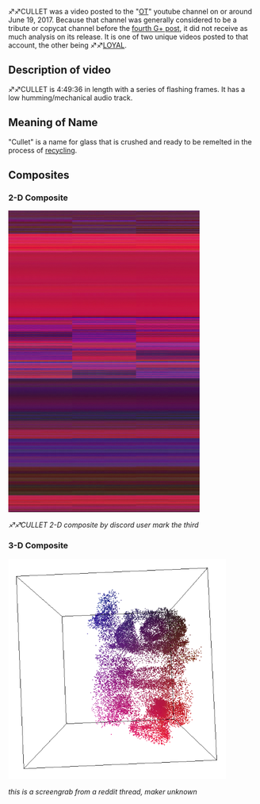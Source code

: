 ♐♐CULLET was a video posted to the "[OT](OT "wikilink")" youtube channel
on or around June 19, 2017. Because that channel was generally
considered to be a tribute or copycat channel before the [fourth G+
post](Google_Plus#G.2B_post_4 "wikilink"), it did not receive as much
analysis on its release. It is one of two unique videos posted to that
account, the other being ♐♐[LOYAL](LOYAL "wikilink").

## Description of video

♐♐CULLET is 4:49:36 in length with a series of flashing frames. It has a
low humming/mechanical audio track.

## Meaning of Name

"Cullet" is a name for glass that is crushed and ready to be remelted in
the process of
[recycling](https://en.wikipedia.org/wiki/Glass_recycling).

## Composites

### 2-D Composite

![Cullet\_composite.png](Cullet_composite.png "Cullet_composite.png")

*♐♐CULLET 2-D composite by discord user mark the third*

### 3-D Composite

![Cullet\_3-d\_screengram\_from\_reddit.png](Cullet_3-d_screengram_from_reddit.png
"Cullet_3-d_screengram_from_reddit.png")

*this is a screengrab from a reddit thread, maker unknown*
